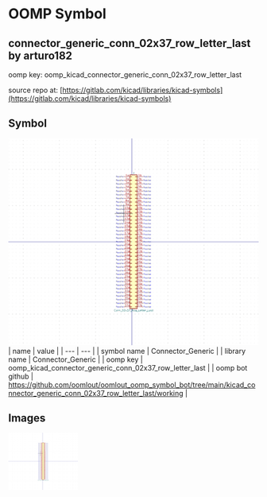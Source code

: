 # OOMP Symbol  
## connector_generic_conn_02x37_row_letter_last  by arturo182  
  
oomp key: oomp_kicad_connector_generic_conn_02x37_row_letter_last  
  
source repo at: [https://gitlab.com/kicad/libraries/kicad-symbols](https://gitlab.com/kicad/libraries/kicad-symbols)  
## Symbol  
  
[![working.png](working_600.png)](working.png)  
| name | value | 
| --- | --- | 
| symbol name | Connector_Generic | 
| library name | Connector_Generic | 
| oomp key | oomp_kicad_connector_generic_conn_02x37_row_letter_last | 
| oomp bot github | https://github.com/oomlout/oomlout_oomp_symbol_bot/tree/main/kicad_connector_generic_conn_02x37_row_letter_last/working | 
## Images  
  
[![working.png](working_140.png)](working.png)  
